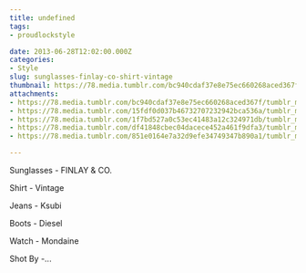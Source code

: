 ```yaml
---
title: undefined
tags:
- proudlockstyle

date: 2013-06-28T12:02:00.000Z
categories:
- Style
slug: sunglasses-finlay-co-shirt-vintage
thumbnail: https://78.media.tumblr.com/bc940cdaf37e8e75ec660268aced367f/tumblr_mo4w9dCJd31rhrm24o1_1280.jpg
attachments:
- https://78.media.tumblr.com/bc940cdaf37e8e75ec660268aced367f/tumblr_mo4w9dCJd31rhrm24o1_1280.jpg
- https://78.media.tumblr.com/15fdf0d037b46732707232942bca536a/tumblr_mo4w9dCJd31rhrm24o2_1280.jpg
- https://78.media.tumblr.com/1f7bd527a0c53ec41483a12c324971db/tumblr_mo4w9dCJd31rhrm24o3_1280.jpg
- https://78.media.tumblr.com/df41848cbec04dacece452a461f9dfa3/tumblr_mo4w9dCJd31rhrm24o4_1280.jpg
- https://78.media.tumblr.com/851e0164e7a32d9efe34749347b890a1/tumblr_mo4w9dCJd31rhrm24o5_1280.jpg

---
```


Sunglasses - FINLAY & CO. 

  Shirt - Vintage 

  Jeans - Ksubi  

  Boots - Diesel 

  Watch - Mondaine 

  Shot By -...
